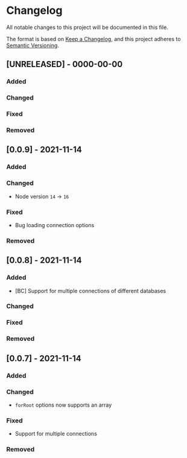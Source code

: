 # Changelog

All notable changes to this project will be documented in this file.

The format is based on [Keep a Changelog](https://keepachangelog.com/en/1.0.0/),
and this project adheres to [Semantic Versioning](https://semver.org/spec/v2.0.0.html).

## [UNRELEASED] - 0000-00-00

### Added

### Changed

### Fixed

### Removed

## [0.0.9] - 2021-11-14

### Added

### Changed

- Node version `14` -> `16`

### Fixed

- Bug loading connection options

### Removed

## [0.0.8] - 2021-11-14

### Added

- [BC] Support for multiple connections of different databases

### Changed

### Fixed

### Removed

## [0.0.7] - 2021-11-14

### Added

### Changed

- `forRoot` options now supports an array

### Fixed

- Support for multiple connections

### Removed
